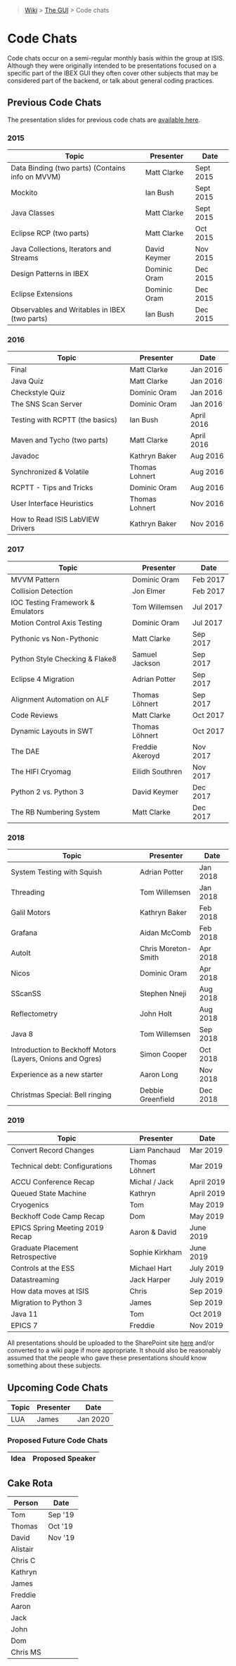 > [Wiki](Home) > [The GUI](The-GUI) > Code chats

# Code Chats

Code chats occur on a semi-regular monthly basis within the group at ISIS. Although they were originally intended to be presentations focused on a specific part of the IBEX GUI they often cover other subjects that may be considered part of the backend, or talk about general coding practices.

## Previous Code Chats

The presentation slides for previous code chats are [available here](https://www.facilities.rl.ac.uk/isis/computing/ICPdiscussions/Forms/AllItems.aspx?RootFolder=%2Fisis%2Fcomputing%2FICPdiscussions%2FGUI_Chat_Slides&FolderCTID=0x01200027AD8F05966A2748B3B04C98BB5B442B&View={F2C33C51-70E6-4343-B937-2C59A2568306}). 

### 2015

Topic | Presenter | Date
----- | --------- | ----
Data Binding (two parts) (Contains info on MVVM) | Matt Clarke | Sept 2015
Mockito | Ian Bush | Sept 2015
Java Classes | Matt Clarke | Sept 2015
Eclipse RCP (two parts) | Matt Clarke | Oct 2015
Java Collections, Iterators and Streams | David Keymer | Nov 2015
Design Patterns in IBEX | Dominic Oram | Dec 2015
Eclipse Extensions | Dominic Oram | Dec 2015
Observables and Writables in IBEX (two parts) | Ian Bush | Dec 2015

### 2016
Topic | Presenter | Date
----- | --------- | ----
Final | Matt Clarke | Jan 2016
Java Quiz | Matt Clarke | Jan 2016
Checkstyle Quiz | Dominic Oram | Jan 2016
The SNS Scan Server | Dominic Oram | Jan 2016
Testing with RCPTT (the basics) | Ian Bush | April 2016
Maven and Tycho (two parts) | Matt Clarke | April 2016 
Javadoc | Kathryn Baker | Aug 2016  
Synchronized & Volatile | Thomas Lohnert | Aug 2016  
RCPTT - Tips and Tricks | Dominic Oram | Aug 2016
User Interface Heuristics | Thomas Lohnert | Nov 2016
How to Read ISIS LabVIEW Drivers | Kathryn Baker | Nov 2016

### 2017
Topic | Presenter | Date
----- | --------- | ----
MVVM Pattern | Dominic Oram | Feb 2017
Collision Detection | Jon Elmer | Feb 2017
IOC Testing Framework & Emulators | Tom Willemsen | Jul 2017
Motion Control Axis Testing | Dominic Oram | Jul 2017
Pythonic vs Non-Pythonic | Matt Clarke | Sep 2017
Python Style Checking & Flake8 | Samuel Jackson | Sep 2017
Eclipse 4 Migration | Adrian Potter | Sep 2017
Alignment Automation on ALF | Thomas Löhnert | Sep 2017
Code Reviews | Matt Clarke | Oct 2017
Dynamic Layouts in SWT | Thomas Löhnert | Oct 2017
The DAE | Freddie Akeroyd | Nov 2017
The HIFI Cryomag | Eilidh Southren | Nov 2017
Python 2 vs. Python 3 | David Keymer | Dec 2017
The RB Numbering System | Matt Clarke | Dec 2017

### 2018
Topic | Presenter | Date
----- | --------- | ----
System Testing with Squish | Adrian Potter | Jan 2018
Threading | Tom Willemsen | Jan 2018
Galil Motors | Kathryn Baker | Feb 2018
Grafana | Aidan McComb | Feb 2018
AutoIt | Chris Moreton-Smith | Apr 2018
Nicos | Dominic Oram | Apr 2018
SScanSS | Stephen Nneji | Aug 2018
Reflectometry | John Holt | Aug 2018
Java 8 | Tom Willemsen | Sep 2018
Introduction to Beckhoff Motors (Layers, Onions and Ogres) | Simon Cooper | Oct 2018
Experience as a new starter | Aaron Long | Nov 2018
Christmas Special: Bell ringing | Debbie Greenfield | Dec 2018

### 2019
Topic | Presenter | Date
----- | --------- | ----
Convert Record Changes | Liam Panchaud | Mar 2019
Technical debt: Configurations | Thomas Löhnert | Mar 2019
ACCU Conference Recap | Michal / Jack | April 2019
Queued State Machine | Kathryn | April 2019
Cryogenics | Tom | May 2019
Beckhoff Code Camp Recap | Dom | May 2019
EPICS Spring Meeting 2019 Recap | Aaron & David | June 2019
Graduate Placement Retrospective | Sophie Kirkham | June 2019 
Controls at the ESS | Michael Hart | July 2019
Datastreaming | Jack Harper | July 2019
How data moves at ISIS | Chris | Sep 2019
Migration to Python 3 | James | Sep 2019
Java 11 | Tom | Oct 2019
EPICS 7 | Freddie | Nov 2019

All presentations should be uploaded to the SharePoint site [here](https://www.facilities.rl.ac.uk/isis/computing/ICPdiscussions/Forms/AllItems.aspx?RootFolder=%2Fisis%2Fcomputing%2FICPdiscussions%2FGUI_Chat_Slides&FolderCTID=0x01200027AD8F05966A2748B3B04C98BB5B442B&View={F2C33C51-70E6-4343-B937-2C59A2568306}) and/or converted to a wiki page if more appropriate. It should also be reasonably assumed that the people who gave these presentations should know something about these subjects.

## Upcoming Code Chats

Topic | Presenter | Date
----- | --------- | ----
LUA | James | Jan 2020

### Proposed Future Code Chats

Idea | Proposed Speaker
---- | ----------------



## Cake Rota
Person | Date
------ | ----
Tom | Sep '19
Thomas | Oct '19
David | Nov '19
Alistair |
Chris C |
Kathryn |
James |
Freddie |
Aaron |
Jack |
John |
Dom |
Chris MS |